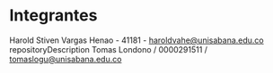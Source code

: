# Integrantes
Harold Stiven Vargas Henao - 41181 - haroldvahe@unisabana.edu.co
 repositoryDescription
 Tomas Londono / 0000291511 / tomaslogu@unisabana.edu.co
